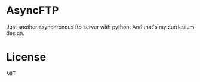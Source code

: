 # AsyncFTP
Just another asynchronous ftp server with python.
And that's my curriculum design.
# License
MIT